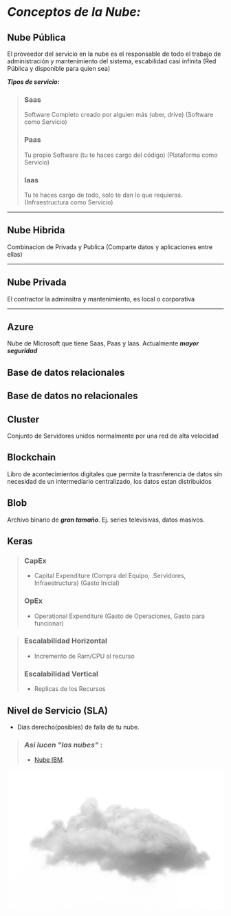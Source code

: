 # *Conceptos de la Nube:*

## **Nube Pública**
El proveedor del servicio en la nube es el responsable de todo el trabajo de administración y mantenimiento del sistema, escabilidad casi infinita (Red Pública y disponible para quien sea)

***Tipos de servicio:***
> ### **Saas**
> Software Completo creado por alguien más (uber, drive) (Software como Servicio)
> ### **Paas**
> Tu propio Software (tu te haces cargo del código) (Plataforma como Servicio)
> ### **Iaas**
> Tu te haces cargo de todo, solo te dan lo que requieras.(Infraestructura como Servicio)
_____________________________________________________________________________________
## **Nube Hibrida**
 Combinacion de Privada y Publica (Comparte datos y aplicaciones entre ellas)
 ___________________________________________________________________________________
## **Nube Privada**
El contractor la adminsitra y mantenimiento, es local o corporativa
________________________
## **Azure**
 Nube de Microsoft que tiene Saas, Paas y Iaas. Actualmente ***mayor seguridad***

## **Base de datos relacionales**
## **Base de datos no relacionales**
## **Cluster**
 Conjunto de Servidores unidos normalmente por una red de alta velocidad
## **Blockchain**
Libro de acontecimientos digitales que permite la trasnferencia de datos sin necesidad de un intermediario centralizado, los datos estan distribuidos
## **Blob**
 Archivo binario de ***gran tamaño***. Ej. series televisivas, datos masivos.
## **Keras**
>### **CapEx**
>- Capital Expenditure (Compra del Equipo, .Servidores, Infraestructura) (Gasto Inicial)
>### **OpEx**
>- Operational Expenditure (Gasto de Operaciones, Gasto para funcionar)

>### **Escalabilidad Horizontal**
>- Incremento de Ram/CPU al recurso
>### **Escalabilidad Vertical**
>- Replicas de los Recursos
## **Nivel de Servicio (SLA)**
- Días derecho(posibles) de falla de tu nube.


>### *Asi lucen "las nubes"* :
>- [Nube IBM](https://www.youtube.com/watch?v=HkIJTyjE4zo).

![Intento fallido de imagen:(](/images/nube2.png "imagen de nube")
